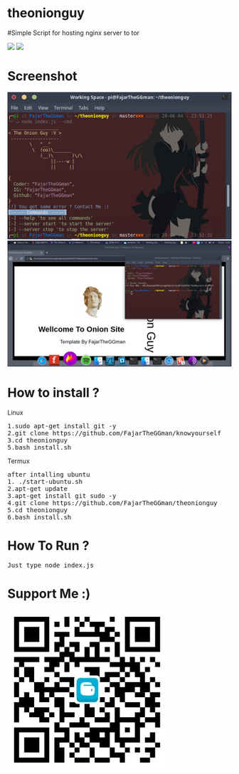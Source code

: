 # theonionguy
 #Simple Script for hosting nginx server to tor

![](https://img.shields.io/badge/Framework-Nodejs-lime) ![](https://img.shields.io/badge/Version-1.0-blue)

# Screenshot

![alt-text](https://github.com/FajarTheGGman/theonionguy/blob/master/.img/banner.png)
![alt-text](https://github.com/FajarTheGGman/theonionguy/blob/master/.img/content.png)


# How to install ? 

Linux

<pre>
1.sudo apt-get install git -y
2.git clone https://github.com/FajarTheGGman/knowyourself
3.cd theonionguy
5.bash install.sh
</pre>

Termux

<pre>
after intalling ubuntu
1. ./start-ubuntu.sh
2.apt-get update 
3.apt-get install git sudo -y
4.git clone https://github.com/FajarTheGGman/theonionguy
5.cd theonionguy
6.bash install.sh
</pre>

# How To Run ? 

<pre>
Just type node index.js
</pre>

# Support Me :)
![donate](https://raw.githubusercontent.com/FajarTheGGman/F-Tools/master/.images/donate.jpeg)
